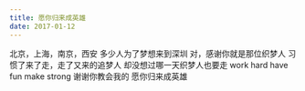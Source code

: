 ```yaml
---
title: 愿你归来成英雄
date: 2017-01-12
---
```

北京，上海，南京，西安
多少人为了梦想来到深圳
对，感谢你就是那位织梦人
习惯了来了走，走了又来的追梦人
却没想过哪一天织梦人也要走
work hard
have fun
make strong
谢谢你教会我的
愿你归来成英雄
